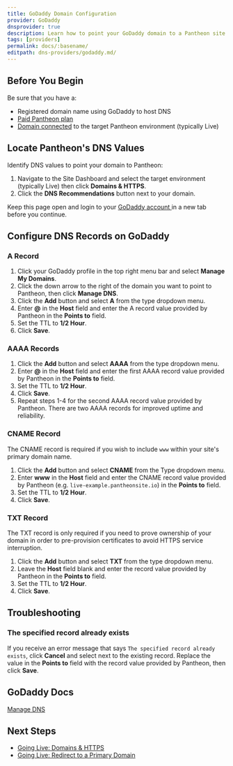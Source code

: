 ```yaml
---
title: GoDaddy Domain Configuration
provider: GoDaddy
dnsprovider: true
description: Learn how to point your GoDaddy domain to a Pantheon site.
tags: [providers]
permalink: docs/:basename/
editpath: dns-providers/godaddy.md/
---
```

## Before You Begin
Be sure that you have a:


- Registered domain name using GoDaddy to host DNS
- [Paid Pantheon plan](/docs/guides/going-live/plans/)
- [Domain connected](/docs/guides/going-live/domains-https/) to the target Pantheon environment (typically Live)

## Locate Pantheon's DNS Values
Identify DNS values to point your domain to Pantheon:

1. Navigate to the Site Dashboard and select the target environment (typically <span class="glyphicons glyphicons-cardio"></span> Live) then click **<span class="glyphicons glyphicons-home"></span> Domains & HTTPS**.
2. Click the **DNS Recommendations** button next to your domain.

Keep this page open and login to your <a href="https://godaddy.com/" target="blank">GoDaddy account <span class="glyphicons glyphicons-new-window-alt"></span></a> in a new tab before you continue.

## Configure DNS Records on GoDaddy
### A Record
1. Click your GoDaddy profile in the top right menu bar and select **Manage My Domains**.
2. Click the down arrow to the right of the domain you want to point to Pantheon, then click **Manage DNS**.
3. Click the **Add** button and select **A** from the type dropdown menu.
4. Enter **@** in the **Host** field and enter the A record value provided by Pantheon in the **Points to** field.
5. Set the TTL to **1/2 Hour**.
6. Click **Save**.

### AAAA Records
1. Click the **Add** button and select **AAAA** from the type dropdown menu.
2. Enter **@** in the **Host** field and enter the first AAAA record value provided by Pantheon in the **Points to** field.
3. Set the TTL to **1/2 Hour**.
4. Click **Save**.
5. Repeat steps 1-4 for the second AAAA record value provided by Pantheon. There are two AAAA records for improved uptime and reliability.

### CNAME Record
The CNAME record is required if you wish to include `www` within your site's primary domain name.

1. Click the **Add** button and select **CNAME** from the Type dropdown menu.
2. Enter **www** in the **Host** field and enter the CNAME record value provided by Pantheon (e.g. `live-example.pantheonsite.io`) in the **Points to** field.
3. Set the TTL to **1/2 Hour**.
4. Click **Save**.

### TXT Record
The TXT record is only required if you need to prove ownership of your domain in order to pre-provision certificates to avoid HTTPS service interruption.

1. Click the **Add** button and select **TXT** from the type dropdown menu.
2. Leave the **Host** field blank and enter the record value provided by Pantheon in the **Points to** field.
3. Set the TTL to **1/2 Hour**.
4. Click **Save**.

## Troubleshooting

### The specified record already exists
If you receive an error message that says `The specified record already exists`, click **Cancel** and select **<span class="glyphicons glyphicons-pencil"></span>** next to the existing record. Replace the value in the **Points to** field with the record value provided by Pantheon, then click **Save**.

## GoDaddy Docs

<a href="https://www.godaddy.com/help/manage-dns-680" target="blank">Manage DNS <span class="glyphicons glyphicons-new-window-alt"></span></a>

## Next Steps

* [Going Live: Domains & HTTPS](/docs/guides/going-live/domains-https/)
* [Going Live: Redirect to a Primary Domain](/docs/guides/going-live/redirects/)
